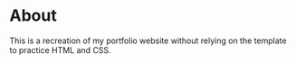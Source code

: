 # About
This is a recreation of my portfolio website without relying on the template to practice HTML and CSS.